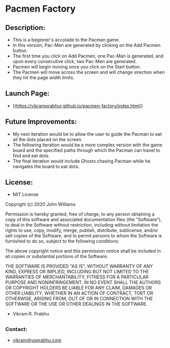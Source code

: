 # Pacmen Factory

## Description:
  - This is a beginner's accolade to the Pacman game.
  - In this version, Pac-Men are generated by clicking on the Add Pacmen button.
  - The first time you click on Add Pacmen, one Pac-Man is generated, and upon every consecutive click, two Pac-Men are generated.
  - Pacmen will begin moving once you click on the Start button.
  - The Pacmen will move across the screen and will change sirection when they hit the page width limits.

## Launch Page:

  - [(https://vikramprabhur.github.io/pacmen-factory/index.html)] 

## Future Improvements:
  - My next iteration would be to allow the user to guide the Pacman to eat all the dots placed on the screen.
  - The following iteration would be a more complex version with the game board and the specified paths through which the Pacman can travel to find and eat dots.
  - The final iteration would include Ghosts chasing Pacman while he navigates the board to eat dots. 

## License:
- MIT License

Copyright (c) 2020 John Williams

Permission is hereby granted, free of charge, to any person obtaining a copy
of this software and associated documentation files (the "Software"), to deal
in the Software without restriction, including without limitation the rights
to use, copy, modify, merge, publish, distribute, sublicense, and/or sell
copies of the Software, and to permit persons to whom the Software is
furnished to do so, subject to the following conditions:

The above copyright notice and this permission notice shall be included in all
copies or substantial portions of the Software.

THE SOFTWARE IS PROVIDED "AS IS", WITHOUT WARRANTY OF ANY KIND, EXPRESS OR
IMPLIED, INCLUDING BUT NOT LIMITED TO THE WARRANTIES OF MERCHANTABILITY,
FITNESS FOR A PARTICULAR PURPOSE AND NONINFRINGEMENT. IN NO EVENT SHALL THE
AUTHORS OR COPYRIGHT HOLDERS BE LIABLE FOR ANY CLAIM, DAMAGES OR OTHER
LIABILITY, WHETHER IN AN ACTION OF CONTRACT, TORT OR OTHERWISE, ARISING FROM,
OUT OF OR IN CONNECTION WITH THE SOFTWARE OR THE USE OR OTHER DEALINGS IN THE
SOFTWARE.

- Vikram R. Prabhu

##

### Contact:
- vikram@vsprabhu.com
